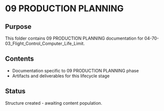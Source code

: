 # 09 PRODUCTION PLANNING

## Purpose
This folder contains 09 PRODUCTION PLANNING documentation for 04-70-03_Flight_Control_Computer_Life_Limit.

## Contents
- Documentation specific to 09 PRODUCTION PLANNING phase
- Artifacts and deliverables for this lifecycle stage

## Status
Structure created - awaiting content population.
